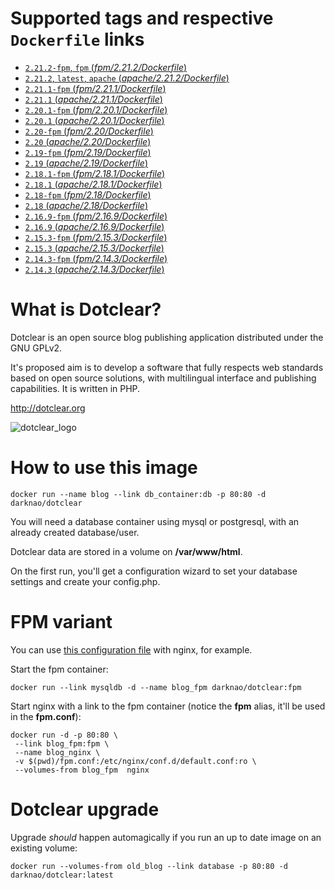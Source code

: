 # Supported tags and respective `Dockerfile` links #
- [`2.21.2-fpm`, `fpm` (*fpm/2.21.2/Dockerfile*)](https://github.com/darknao/docker-dotclear/blob/master/fpm/2.21.2/Dockerfile)
- [`2.21.2`, `latest`, `apache` (*apache/2.21.2/Dockerfile*)](https://github.com/darknao/docker-dotclear/blob/master/apache/2.21.2/Dockerfile)
- [`2.21.1-fpm` (*fpm/2.21.1/Dockerfile*)](https://github.com/darknao/docker-dotclear/blob/master/fpm/2.21.1/Dockerfile)
- [`2.21.1` (*apache/2.21.1/Dockerfile*)](https://github.com/darknao/docker-dotclear/blob/master/apache/2.21.1/Dockerfile)
- [`2.20.1-fpm` (*fpm/2.20.1/Dockerfile*)](https://github.com/darknao/docker-dotclear/blob/master/fpm/2.20.1/Dockerfile)
- [`2.20.1` (*apache/2.20.1/Dockerfile*)](https://github.com/darknao/docker-dotclear/blob/master/apache/2.20.1/Dockerfile)
- [`2.20-fpm` (*fpm/2.20/Dockerfile*)](https://github.com/darknao/docker-dotclear/blob/master/fpm/2.20/Dockerfile)
- [`2.20` (*apache/2.20/Dockerfile*)](https://github.com/darknao/docker-dotclear/blob/master/apache/2.20/Dockerfile)
- [`2.19-fpm` (*fpm/2.19/Dockerfile*)](https://github.com/darknao/docker-dotclear/blob/master/fpm/2.19/Dockerfile)
- [`2.19` (*apache/2.19/Dockerfile*)](https://github.com/darknao/docker-dotclear/blob/master/apache/2.19/Dockerfile)
- [`2.18.1-fpm` (*fpm/2.18.1/Dockerfile*)](https://github.com/darknao/docker-dotclear/blob/master/fpm/2.18.1/Dockerfile)
- [`2.18.1` (*apache/2.18.1/Dockerfile*)](https://github.com/darknao/docker-dotclear/blob/master/apache/2.18.1/Dockerfile)
- [`2.18-fpm` (*fpm/2.18/Dockerfile*)](https://github.com/darknao/docker-dotclear/blob/master/fpm/2.18/Dockerfile)
- [`2.18` (*apache/2.18/Dockerfile*)](https://github.com/darknao/docker-dotclear/blob/master/apache/2.18/Dockerfile)
- [`2.16.9-fpm` (*fpm/2.16.9/Dockerfile*)](https://github.com/darknao/docker-dotclear/blob/master/fpm/2.16.9/Dockerfile)
- [`2.16.9` (*apache/2.16.9/Dockerfile*)](https://github.com/darknao/docker-dotclear/blob/master/apache/2.16.9/Dockerfile)
- [`2.15.3-fpm` (*fpm/2.15.3/Dockerfile*)](https://github.com/darknao/docker-dotclear/blob/master/fpm/2.15.3/Dockerfile)
- [`2.15.3` (*apache/2.15.3/Dockerfile*)](https://github.com/darknao/docker-dotclear/blob/master/apache/2.15.3/Dockerfile)
- [`2.14.3-fpm` (*fpm/2.14.3/Dockerfile*)](https://github.com/darknao/docker-dotclear/blob/master/fpm/2.14.3/Dockerfile)
- [`2.14.3` (*apache/2.14.3/Dockerfile*)](https://github.com/darknao/docker-dotclear/blob/master/apache/2.14.3/Dockerfile)

# What is Dotclear? #
Dotclear is an open source blog publishing application distributed under the GNU GPLv2.

It's proposed aim is to develop a software that fully respects web standards based on open source solutions, with multilingual interface and publishing capabilities. It is written in PHP.

http://dotclear.org

![dotclear_logo](https://cloud.githubusercontent.com/assets/693402/9613090/a7454250-50e9-11e5-92a5-0ad55dc5a8af.png)

# How to use this image #
    docker run --name blog --link db_container:db -p 80:80 -d darknao/dotclear

You will need a database container using mysql or postgresql, with an already created database/user.

Dotclear data are stored in a volume on **/var/www/html**.

On the first run, you'll get a configuration wizard to set your database settings and create your config.php.

# FPM variant #
You can use [this configuration file](https://github.com/darknao/docker-dotclear/blob/master/fpm/fpm.conf) with nginx, for example.

Start the fpm container:

    docker run --link mysqldb -d --name blog_fpm darknao/dotclear:fpm
Start nginx with a link to the fpm container (notice the **fpm** alias, it'll be used in the **fpm.conf**):

    docker run -d -p 80:80 \
     --link blog_fpm:fpm \
     --name blog_nginx \
     -v $(pwd)/fpm.conf:/etc/nginx/conf.d/default.conf:ro \
     --volumes-from blog_fpm  nginx

# Dotclear upgrade #
Upgrade *should* happen automagically if you run an up to date image on an existing volume:

    docker run --volumes-from old_blog --link database -p 80:80 -d darknao/dotclear:latest



